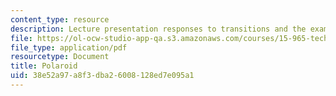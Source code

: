 ```yaml
---
content_type: resource
description: Lecture presentation responses to transitions and the example of Polaroid.
file: https://ol-ocw-studio-app-qa.s3.amazonaws.com/courses/15-965-technology-strategy-for-system-design-and-management-spring-2009/38e52a97a8f3dba26008128ed7e095a1_MIT15_965S09_Lec09.pdf
file_type: application/pdf
resourcetype: Document
title: Polaroid
uid: 38e52a97-a8f3-dba2-6008-128ed7e095a1
---
```

